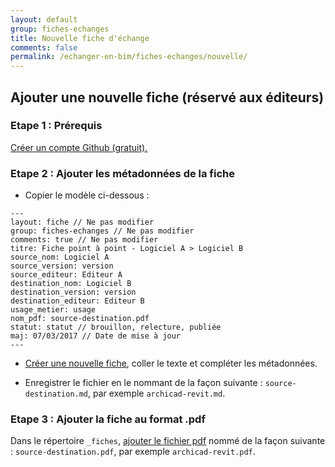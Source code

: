 ```yaml
---
layout: default
group: fiches-echanges
title: Nouvelle fiche d'échange
comments: false
permalink: /echanger-en-bim/fiches-echanges/nouvelle/
---
```


## Ajouter une nouvelle fiche (réservé aux éditeurs)

### Etape 1 : Prérequis

[Créer un compte Github (gratuit).](https://github.com/join)

### Etape 2 : Ajouter les métadonnées de la fiche

* Copier le modèle ci-dessous :

```
---
layout: fiche // Ne pas modifier
group: fiches-echanges // Ne pas modifier
comments: true // Ne pas modifier
titre: Fiche point à point - Logiciel A > Logiciel B
source_nom: Logiciel A
source_version: version
source_editeur: Editeur A
destination_nom: Logiciel B
destination_version: version
destination_editeur: Editeur B
usage_metier: usage
nom_pdf: source-destination.pdf
statut: statut // brouillon, relecture, publiée
maj: 07/03/2017 // Date de mise à jour
---
```

* [Créer une nouvelle fiche](https://github.com/bimstandards/bimstandards/new/gh-pages/_fiches), coller le texte et compléter les métadonnées.

* Enregistrer le fichier en le nommant de la façon suivante : `source-destination.md`, par exemple `archicad-revit.md`.

### Etape 3 : Ajouter la fiche au format .pdf

Dans le répertoire `_fiches`, [ajouter le fichier pdf](https://github.com/bimstandards/bimstandards/upload/gh-pages/_fiches) nommé de la façon suivante : `source-destination.pdf`, par exemple `archicad-revit.pdf`.
